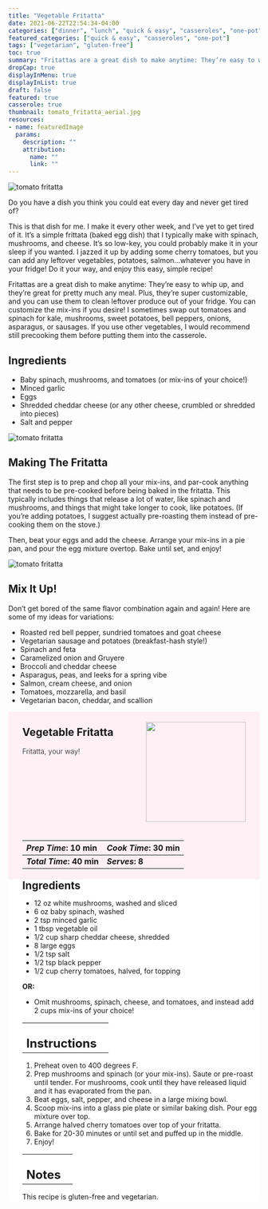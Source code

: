 ```yaml
---
title: "Vegetable Fritatta"
date: 2021-06-22T22:54:34-04:00
categories: ["dinner", "lunch", "quick & easy", "casseroles", "one-pot"]
featured_categories: ["quick & easy", "casseroles", "one-pot"]
tags: ["vegetarian", "gluten-free"]
toc: true
summary: "Fritattas are a great dish to make anytime: They’re easy to whip up, and they’re great for pretty much any meal. Plus, they’re super customizable, and you can use them to clean leftover produce out of your fridge. You can customize the mix-ins if you desire!"
dropCap: true
displayInMenu: true
displayInList: true
draft: false
featured: true
casserole: true
thumbnail: tomato_fritatta_aerial.jpg
resources:
- name: featuredImage
  params:
    description: ""
    attribution:
      name: ""
      link: ""
---
```



![tomato fritatta](../../tomato_fritatta_aerial.jpg)

Do you have a dish you think you could eat every day and never get tired of?

This is that dish for me. I make it every other week, and I’ve yet to get tired of it. It’s a simple frittata (baked egg dish) that I typically make with spinach, mushrooms, and cheese. It’s so low-key, you could probably make it in your sleep if you wanted. I jazzed it up by adding some cherry tomatoes, but you can add any leftover vegetables, potatoes, salmon…whatever you have in your fridge! Do it your way, and enjoy this easy, simple recipe!

Fritattas are a great dish to make anytime: They’re easy to whip up, and they’re great for pretty much any meal. Plus, they’re super customizable, and you can use them to clean leftover produce out of your fridge. You can customize the mix-ins if you desire! I sometimes swap out tomatoes and spinach for kale, mushrooms, sweet potatoes, bell peppers, onions, asparagus, or sausages. If you use other vegetables, I would recommend still precooking them before putting them into the casserole.

## Ingredients

- Baby spinach, mushrooms, and tomatoes (or mix-ins of your choice!)
- Minced garlic
- Eggs
- Shredded cheddar cheese (or any other cheese, crumbled or shredded into pieces)
- Salt and pepper


![tomato fritatta](../../tomato_fritatta.jpeg)

## Making The Fritatta

The first step is to prep and chop all your mix-ins, and par-cook anything that needs to be pre-cooked before being baked in the fritatta. This typically includes things that release a lot of water, like spinach and mushrooms, and things that might take longer to cook, like potatoes. (If you’re adding potatoes, I suggest actually pre-roasting them instead of pre-cooking them on the stove.)

Then, beat your eggs and add the cheese. Arrange your mix-ins in a pie pan, and pour the egg mixture overtop. Bake until set, and enjoy!

![tomato fritatta](../../tomato_fritatta_sliced.jpeg)

## Mix It Up!

Don’t get bored of the same flavor combination again and again! Here are some of my ideas for variations:

- Roasted red bell pepper, sundried tomatoes and goat cheese
- Vegetarian sausage and potatoes (breakfast-hash style!)
- Spinach and feta
- Caramelized onion and Gruyere
- Broccoli and cheddar cheese
- Asparagus, peas, and leeks for a spring vibe
- Salmon, cream cheese, and onion
- Tomatoes, mozzarella, and basil
- Vegetarian bacon, cheddar, and scallion

<div style = "background-color: lavenderblush;"  id = "recipe"> 
<div style = "background-color:lavenderblush; padding-left:2em; margin-top:0; margin-bottom:0;">

<div style="display:flex; align-items:center; justify-content:space-between; padding-right:2em"><div style = "margin-bottom:10em;"><h2>Vegetable Fritatta</h2><p style = "font-weight: 300;">Fritatta, your way!</p></div><img src="../../tomato_fritatta_aerial.jpg"  width="200em" height="200em"> </div>

| _Prep Time_: 10 min  | _Cook Time_: 30 min  |
| :--- | :--- |
| **_Total Time_: 40 min** | **_Serves_: 8**  |

</div>
<div style="background-color: white; padding-left:2em; border-width:3px; border-color:lavenderblush; margin-top:0;">
 <div><h2 style = "margin-top:1em; margin-bottom:0;" >Ingredients</h2></div>

- 12 oz white mushrooms, washed and sliced
- 6 oz baby spinach, washed
- 2 tsp minced garlic
- 1 tbsp vegetable oil
- 1/2 cup sharp cheddar cheese, shredded
- 8 large eggs
- 1/2 tsp salt
- 1/2 tsp black pepper
- 1/2 cup cherry tomatoes, halved, for topping

**OR:** 

- Omit mushrooms, spinach, cheese, and tomatoes, and instead add 2 cups mix-ins of your choice!

|   |    |
| :--- | :--- |
| <div><h2 style = "margin-top:1em; margin-bottom:0;" >Instructions</h2></div>|   |

1. Preheat oven to 400 degrees F.
2. Prep mushrooms and spinach (or your mix-ins). Saute or pre-roast until tender. For mushrooms, cook until they have released liquid and it has evaporated from the pan.
3. Beat eggs, salt, pepper, and cheese in a large mixing bowl.
4. Scoop mix-ins into a glass pie plate or similar baking dish. Pour egg mixture over top.
5. Arrange halved cherry tomatoes over top of your fritatta.
6. Bake for 20-30 minutes or until set and puffed up in the middle.
7. Enjoy!

|   |    |
| :--- | :--- |
| <div><h2 style = "margin-top:1em; margin-bottom:0;" >Notes</h2></div>|   |

This recipe is gluten-free and vegetarian.

</div>
</div>